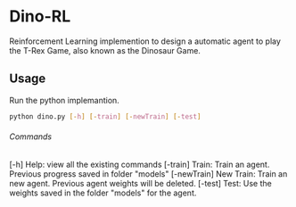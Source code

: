 # Dino-RL

Reinforcement Learning implemention to design a automatic agent to play the T-Rex Game, also known as the Dinosaur Game.

## Usage

Run the python implemantion.
```bash
python dino.py [-h] [-train] [-newTrain] [-test]
```

###### Commands

[-h] Help: view all the existing commands
[-train] Train: Train an agent. Previous progress saved in folder "models"
[-newTrain] New Train: Train an new agent. Previous agent weights will be deleted.
[-test] Test: Use the weights saved in the folder "models" for the agent.